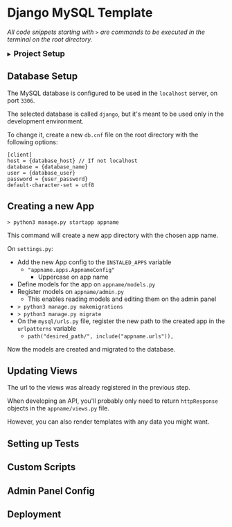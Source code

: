 # **Django MySQL Template**

*All code snippets starting with `>` are commands to be executed in the terminal on the root directory.*

<details>
<summary><b><font size=4>Project Setup</font></b> </summary>

*These are basic orientations for starting a new Python project.*

Start a new virtual environment:

`> python -m venv .venv`

`> source .venv/bin/activate`

Access the project directory:

`> cd mysql`

Install dependencies:

`> pip install -r requirements.txt`

</details>

## **Database Setup**

The MySQL database is configured to be used in the `localhost` server, on port `3306`.

The selected database is called `django`, but it's meant to be used only in the development environment.

To change it, create a new `db.cnf` file on the root directory with the following options:

```
[client]
host = {database_host} // If not localhost
database = {database_name}
user = {database_user}
password = {user_password}
default-character-set = utf8
```
## **Creating a new App**

`> python3 manage.py startapp appname `

This command will create a new app directory with the chosen app name.

On `settings.py`: 
- Add the new App config to the `INSTALED_APPS` variable
  - `"appname.apps.AppnameConfig"`
    - Uppercase on app name
- Define models for the app on `appname/models.py`
- Register models on `appname/admin.py`
  - This enables reading models and editing them on the admin panel
- `> python3 manage.py makemigrations`
- `> python3 manage.py migrate`
- On the `mysql/urls.py` file, register the new path to the created app in the `urlpatterns` variable
  -  `path("desired_path/", include("appname.urls")),`

Now the models are created and migrated to the database.

## **Updating Views**

The url to the views was already registered in the previous step. 

When developing an API, you'll probably only need to return `httpResponse` objects in the `appname/views.py` file.

However, you can also render templates with any data you might want.


## **Setting up Tests**

## **Custom Scripts**

## **Admin Panel Config**

## **Deployment**
